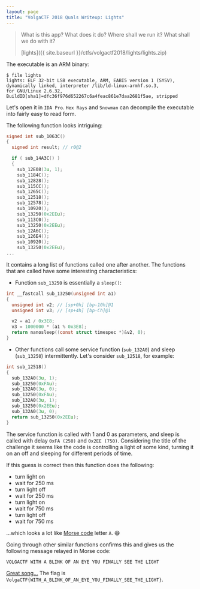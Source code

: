 ```yaml
---
layout: page
title: "VolgaCTF 2018 Quals Writeup: Lights"
---
```


> What is this app? What does it do? Where shall we run it? What shall we do with it?
> 
> [lights]({{ site.baseurl }}/ctfs/volgactf2018/lights/lights.zip)

The executable is an ARM binary:

```
$ file lights
lights: ELF 32-bit LSB executable, ARM, EABI5 version 1 (SYSV), dynamically linked, interpreter /lib/ld-linux-armhf.so.3, 
for GNU/Linux 2.6.32, BuildID[sha1]=dfc36f976d652267c6a4feac861e7daa2681f5ae, stripped
```

Let's open it in ```IDA Pro```. ```Hex Rays``` and ```Snowman``` can decompile the executable into fairly easy to read form. 

The following function looks intriguing:

```c
signed int sub_1063C()
{
  signed int result; // r0@2

  if ( sub_14A3C() )
  {
    sub_12E08(3u, 1);
    sub_1184C();
    sub_12828();
    sub_115CC();
    sub_1265C();
    sub_12518();
    sub_12578();
    sub_10920();
    sub_13250(0x2EEu);
    sub_113C0();
    sub_13250(0x2EEu);
    sub_12A6C();
    sub_126E4();
    sub_10920();
    sub_13250(0x2EEu);
...
```

It contains a long list of functions called one after another. The functions that are called have some interesting characteristics:

* Function ```sub_13250``` is essentially a ```sleep()```:

```c
int __fastcall sub_13250(unsigned int a1)
{
  unsigned int v2; // [sp+0h] [bp-10h]@1
  unsigned int v3; // [sp+4h] [bp-Ch]@1

  v2 = a1 / 0x3E8;
  v3 = 1000000 * (a1 % 0x3E8);
  return nanosleep((const struct timespec *)&v2, 0);
}
```

* Other functions call some service function (```sub_132A0```) and sleep (```sub_13250```) intermittently. Let's consider ```sub_12518```, for example:

```c
int sub_12518()
{
  sub_132A0(3u, 1);
  sub_13250(0xFAu);
  sub_132A0(3u, 0);
  sub_13250(0xFAu);
  sub_132A0(3u, 1);
  sub_13250(0x2EEu);
  sub_132A0(3u, 0);
  return sub_13250(0x2EEu);
}
```

The service function is called with 1 and 0 as parameters, and sleep is called with delay ```0xFA (250)``` and ```0x2EE (750)```. Considering the title of the challenge it seems like the code is controlling a light of some kind, turning it on an off and sleeping for different periods of time. 

If this guess is correct then this function does the following:

* turn light on
* wait for 250 ms
* turn light off 
* wait for 250 ms
* turn light on
* wait for 750 ms
* turn light off 
* wait for 750 ms

...which looks a lot like [Morse code](https://en.wikipedia.org/wiki/Morse_code) letter ```A```. :smile:

Going through other similar functions confirms this and gives us the following message relayed in Morse code:

```VOLGACTF WITH A BLINK OF AN EYE YOU FINALLY SEE THE LIGHT```

[Great song...](https://youtu.be/zSmOvYzSeaQ?t=1m11s) The flag is ```VolgaCTF{WITH_A_BLINK_OF_AN_EYE_YOU_FINALLY_SEE_THE_LIGHT}```.

